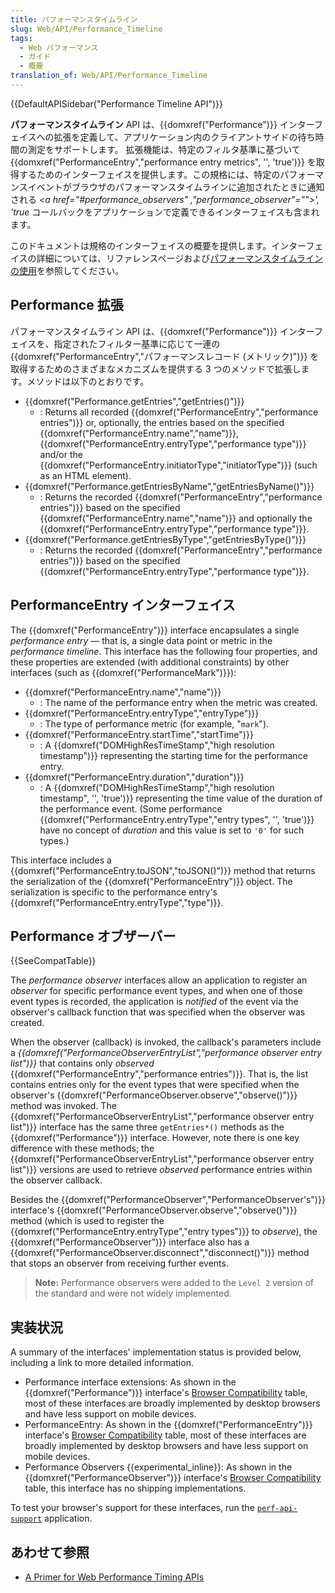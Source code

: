 ```yaml
---
title: パフォーマンスタイムライン
slug: Web/API/Performance_Timeline
tags:
  - Web パフォーマンス
  - ガイド
  - 概要
translation_of: Web/API/Performance_Timeline
---
```

{{DefaultAPISidebar("Performance Timeline API")}}

**パフォーマンスタイムライン** API は、{{domxref("Performance")}} インターフェイスへの拡張を定義して、アプリケーション内のクライアントサイドの待ち時間の測定をサポートします。 拡張機能は、特定のフィルタ基準に基づいて{{domxref("PerformanceEntry","performance entry metrics", '', 'true')}} を取得するためのインターフェイスを提供します。この規格には、特定のパフォーマンスイベントがブラウザのパフォーマンスタイムラインに追加されたときに通知される _<a href="#performance_observers" ,&#x22;performance_observer&#x22;="">', 'true</a>_ コールバックをアプリケーションで定義できるインターフェイスも含まれます。

このドキュメントは規格のインターフェイスの概要を提供します。インターフェイスの詳細については、リファレンスページおよび[パフォーマンスタイムラインの使用](/ja/Web/API/Performance_Timeline/Using_Performance_Timeline)を参照してください。

## Performance 拡張

パフォーマンスタイムライン API は、{{domxref("Performance")}} インターフェイスを、指定されたフィルター基準に応じて一連の {{domxref("PerformanceEntry","パフォーマンスレコード (メトリック)")}} を取得するためのさまざまなメカニズムを提供する 3 つのメソッドで拡張します。メソッドは以下のとおりです。

- {{domxref("Performance.getEntries","getEntries()")}}
  - : Returns all recorded {{domxref("PerformanceEntry","performance entries")}} or, optionally, the entries based on the specified {{domxref("PerformanceEntry.name","name")}}, {{domxref("PerformanceEntry.entryType","performance type")}} and/or the {{domxref("PerformanceEntry.initiatorType","initiatorType")}} (such as an HTML element).
- {{domxref("Performance.getEntriesByName","getEntriesByName()")}}
  - : Returns the recorded {{domxref("PerformanceEntry","performance entries")}} based on the specified {{domxref("PerformanceEntry.name","name")}} and optionally the {{domxref("PerformanceEntry.entryType","performance type")}}.
- {{domxref("Performance.getEntriesByType","getEntriesByType()")}}
  - : Returns the recorded {{domxref("PerformanceEntry","performance entries")}} based on the specified {{domxref("PerformanceEntry.entryType","performance type")}}.

## PerformanceEntry インターフェイス

The {{domxref("PerformanceEntry")}} interface encapsulates a single _performance entry_ — that is, a single data point or metric in the _performance timeline_. This interface has the following four properties, and these properties are extended (with additional constraints) by other interfaces (such as {{domxref("PerformanceMark")}}):

- {{domxref("PerformanceEntry.name","name")}}
  - : The name of the performance entry when the metric was created.
- {{domxref("PerformanceEntry.entryType","entryType")}}
  - : The type of performance metric (for example, "`mark`").
- {{domxref("PerformanceEntry.startTime","startTime")}}
  - : A {{domxref("DOMHighResTimeStamp","high resolution timestamp")}} representing the starting time for the performance entry.
- {{domxref("PerformanceEntry.duration","duration")}}
  - : A {{domxref("DOMHighResTimeStamp","high resolution timestamp", '', 'true')}} representing the time value of the duration of the performance event. (Some performance {{domxref("PerformanceEntry.entryType","entry types", '', 'true')}} have no concept of _duration_ and this value is set to `'0'` for such types.)

This interface includes a {{domxref("PerformanceEntry.toJSON","toJSON()")}} method that returns the serialization of the {{domxref("PerformanceEntry")}} object. The serialization is specific to the performance entry's {{domxref("PerformanceEntry.entryType","type")}}.

## Performance オブザーバー

{{SeeCompatTable}}

The _performance observer_ interfaces allow an application to register an _observer_ for specific performance event types, and when one of those event types is recorded, the application is _notified_ of the event via the observer's callback function that was specified when the observer was created.

When the observer (callback) is invoked, the callback's parameters include a _{{domxref("PerformanceObserverEntryList","performance observer entry list")}}_ that contains only _observed_ {{domxref("PerformanceEntry","performance entries")}}. That is, the list contains entries only for the event types that were specified when the observer's {{domxref("PerformanceObserver.observe","observe()")}} method was invoked. The {{domxref("PerformanceObserverEntryList","performance observer entry list")}} interface has the same three `getEntries*()` methods as the {{domxref("Performance")}} interface. However, note there is one key difference with these methods; the {{domxref("PerformanceObserverEntryList","performance observer entry list")}} versions are used to retrieve _observed_ performance entries within the observer callback.

Besides the {{domxref("PerformanceObserver","PerformanceObserver's")}} interface's {{domxref("PerformanceObserver.observe","observe()")}} method (which is used to register the {{domxref("PerformanceEntry.entryType","entry types")}} to _observe_), the {{domxref("PerformanceObserver")}} interface also has a {{domxref("PerformanceObserver.disconnect","disconnect()")}} method that stops an observer from receiving further events.

> **Note:** Performance observers were added to the `Level 2` version of the standard and were not widely implemented.

## 実装状況

A summary of the interfaces' implementation status is provided below, including a link to more detailed information.

- Performance interface extensions: As shown in the {{domxref("Performance")}} interface's [Browser Compatibility](/Web/API/Performance#Browser_compatibility) table, most of these interfaces are broadly implemented by desktop browsers and have less support on mobile devices.
- PerformanceEntry: As shown in the {{domxref("PerformanceEntry")}} interface's [Browser Compatibility](/Web/API/PerformanceEntry#Browser_compatibility) table, most of these interfaces are broadly implemented by desktop browsers and have less support on mobile devices.
- Performance Observers {{experimental_inline}}: As shown in the {{domxref("PerformanceObserver")}} interface's [Browser Compatibility](/Web/API/PerformanceObserver#Browser_compatibility) table, this interface has no shipping implementations.

To test your browser's support for these interfaces, run the [`perf-api-support`](http://mdn.github.io/web-performance/perf-api-support.html) application.

## あわせて参照

- [A Primer for Web Performance Timing APIs](http://siusin.github.io/perf-timing-primer/)
